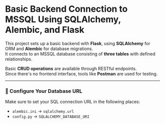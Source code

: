 # Basic Backend Connection to MSSQL Using SQLAlchemy, Alembic, and Flask

This project sets up a basic backend with **Flask**, using **SQLAlchemy** for ORM and **Alembic** for database migrations.  
It connects to an MSSQL database consisting of **three tables** with defined relationships.

Basic **CRUD operations** are available through RESTful endpoints.  
Since there's no frontend interface, tools like **Postman** are used for testing.

---

### 🔧 Configure Your Database URL

Make sure to set your SQL connection URL in the following places:

- `alembic.ini` → `sqlalchemy.url`
- `config.py` → `SQLALCHEMY_DATABASE_URI`
